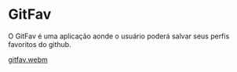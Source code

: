 # GitFav

O GitFav é uma aplicação aonde o usuário poderá salvar seus perfis favoritos do github.

[gitfav.webm](https://github.com/Tramas3030/gitfav/assets/122229697/7cbb2a38-3c43-4e92-bdcf-7f84be9b7668)
